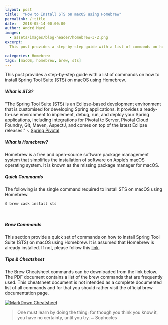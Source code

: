 ```yaml
---
layout: post
title:  "How to Install STS on macOS using Homebrew"
permalink: /:title
date:   2018-05-14 00:00:00
author: André Maré
images:
  - assets/images/blog-header/homebrew-3-2.png
excerpt:
  This post provides a step-by-step guide with a list of commands on how to install iTerm2 on macOS using Homebrew. The Spring Tool Suite (STS) is an Eclipse-based development environment that is customised for developing Spring applications.

categories: Homebrew
tags: [macOS, homebrew, brew, sts]
---
```


This post provides a step-by-step guide with a list of commands on how to install Spring Tool Suite (STS) on macOS using Homebrew.

##### What is STS?
"The Spring Tool Suite (STS) is an Eclipse-based development environment that is customised for developing Spring applications. It provides a ready-to-use environment to implement, debug, run, and deploy your Spring applications, including integrations for Pivotal tc Server, Pivotal Cloud Foundry, Git, Maven, AspectJ, and comes on top of the latest Eclipse releases." ~ [Spring Pivotal][1]

##### What is Homebrew?
Homebrew is a free and open-source software package management system that simplifies the installation of software on Apple’s macOS operating system. It is known as the missing package manager for macOS.

##### Quick Commands
The following is the single command required to install STS on macOS using Homebrew.
```console
$ brew cask install sts
```
<br/>

##### Brew Commands
This section provide a quick set of commands on how to install Spring Tool Suite (STS) on macOS using Homebrew. It is assumed that Homebrew is already installed. If not, please follow this [link][2].

<script src="https://gist.github.com/Code2Bits/a50c96dbdf17f1611dda4bb471d46af5.js"></script>

##### Tips & Cheatsheet
The Brew Cheatsheet commands can be downloaded from the link below. The PDF document contains a list of the brew commands that are frequently used. This cheatsheet document is not intended as a complete documented list of all commands and for that you should rather visit the official brew documentation page.

[![MarkDown Cheatsheet][3]][4]

> One must learn by doing the thing; for though you think you know it, you have no certainty, until you try. ~ Sophocles

[1]: https://spring.io/tools/sts
[2]: https://brew.sh/
[3]: {{site.url}}/assets/images/cheatsheets/cheatsheet-homebrew.jpg
[4]: {{site.url}}/assets/cheatsheets/cheatsheet-homebrew.pdf
